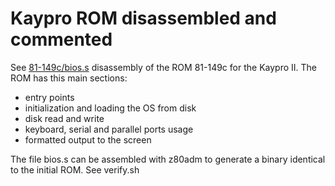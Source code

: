 # Kaypro ROM disassembled and commented

See [81-149c/bios.s](81-149c/bios.s) disassembly of the ROM 81-149c for the Kaypro II.
The ROM has this main sections:
- entry points
- initialization and loading the OS from disk
- disk read and write
- keyboard, serial and parallel ports usage
- formatted output to the screen

The file bios.s can be assembled with z80adm to generate a binary identical to the initial ROM. See verify.sh
